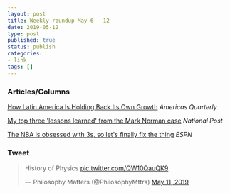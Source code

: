 ```yaml
---
layout: post
title: Weekly roundup May 6 - 12
date: 2019-05-12
type: post
published: true
status: publish
categories:
- link
tags: []
---
```


### Articles/Columns

[How Latin America Is Holding Back Its Own Growth](https://www.americasquarterly.org/node/10364 "How Latin America Is Holding Back Its Own Growth. By Eric Parrado") *Americas Quarterly*

[My top three 'lessons learned' from the Mark Norman case](https://nationalpost.com/opinion/christie-blatchford-my-top-three-lessons-learned-from-the-mark-norman-case "Christie Blatchford: My top three 'lessons learned' from the Mark Norman case") *National Post*

[The NBA is obsessed with 3s, so let's finally fix the thing](https://www.espn.com/nba/story/_/id/26633540 "The NBA is obsessed with 3s, so let's finally fix the thing. By Kirk Goldsberry") *ESPN*

### Tweet

<blockquote class="twitter-tweet" data-lang="en"><p lang="en" dir="ltr">History of Physics <a href="https://t.co/QW10QauQK9">pic.twitter.com/QW10QauQK9</a></p>&mdash; Philosophy Matters (@PhilosophyMttrs) <a href="https://twitter.com/PhilosophyMttrs/status/1127309921807163392?ref_src=twsrc%5Etfw">May 11, 2019</a></blockquote> <script async src="https://platform.twitter.com/widgets.js" charset="utf-8"></script> 
